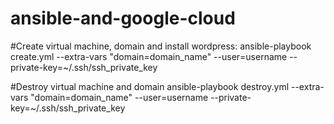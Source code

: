 # ansible-and-google-cloud

#Create virtual machine, domain and install wordpress:
ansible-playbook create.yml --extra-vars "domain=domain_name" --user=username --private-key=~/.ssh/ssh_private_key

#Destroy virtual machine and domain
ansible-playbook destroy.yml --extra-vars "domain=domain_name" --user=username --private-key=~/.ssh/ssh_private_key
